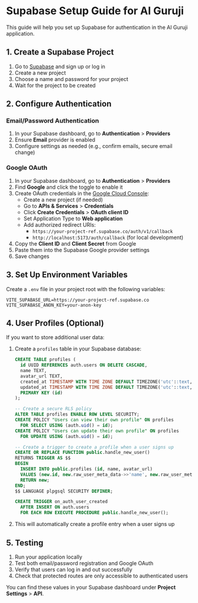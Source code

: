 # Supabase Setup Guide for AI Guruji

This guide will help you set up Supabase for authentication in the AI Guruji application.

## 1. Create a Supabase Project

1. Go to [Supabase](https://supabase.com/) and sign up or log in
2. Create a new project
3. Choose a name and password for your project
4. Wait for the project to be created

## 2. Configure Authentication

### Email/Password Authentication

1. In your Supabase dashboard, go to **Authentication** > **Providers**
2. Ensure **Email** provider is enabled
3. Configure settings as needed (e.g., confirm emails, secure email change)

### Google OAuth

1. In your Supabase dashboard, go to **Authentication** > **Providers**
2. Find **Google** and click the toggle to enable it
3. Create OAuth credentials in the [Google Cloud Console](https://console.cloud.google.com/):
   - Create a new project (if needed)
   - Go to **APIs & Services** > **Credentials**
   - Click **Create Credentials** > **OAuth client ID**
   - Set Application Type to **Web application**
   - Add authorized redirect URIs:
     - `https://your-project-ref.supabase.co/auth/v1/callback`
     - `http://localhost:5173/auth/callback` (for local development)
4. Copy the **Client ID** and **Client Secret** from Google
5. Paste them into the Supabase Google provider settings
6. Save changes

## 3. Set Up Environment Variables

Create a `.env` file in your project root with the following variables:

```
VITE_SUPABASE_URL=https://your-project-ref.supabase.co
VITE_SUPABASE_ANON_KEY=your-anon-key
```

## 4. User Profiles (Optional)

If you want to store additional user data:

1. Create a `profiles` table in your Supabase database:
   ```sql
   CREATE TABLE profiles (
     id UUID REFERENCES auth.users ON DELETE CASCADE,
     name TEXT,
     avatar_url TEXT,
     created_at TIMESTAMP WITH TIME ZONE DEFAULT TIMEZONE('utc'::text, NOW()) NOT NULL,
     updated_at TIMESTAMP WITH TIME ZONE DEFAULT TIMEZONE('utc'::text, NOW()) NOT NULL,
     PRIMARY KEY (id)
   );

   -- Create a secure RLS policy
   ALTER TABLE profiles ENABLE ROW LEVEL SECURITY;
   CREATE POLICY "Users can view their own profile" ON profiles
     FOR SELECT USING (auth.uid() = id);
   CREATE POLICY "Users can update their own profile" ON profiles
     FOR UPDATE USING (auth.uid() = id);

   -- Create a trigger to create a profile when a user signs up
   CREATE OR REPLACE FUNCTION public.handle_new_user()
   RETURNS TRIGGER AS $$
   BEGIN
     INSERT INTO public.profiles (id, name, avatar_url)
     VALUES (new.id, new.raw_user_meta_data->>'name', new.raw_user_meta_data->>'avatar_url');
     RETURN new;
   END;
   $$ LANGUAGE plpgsql SECURITY DEFINER;

   CREATE TRIGGER on_auth_user_created
     AFTER INSERT ON auth.users
     FOR EACH ROW EXECUTE PROCEDURE public.handle_new_user();
   ```

2. This will automatically create a profile entry when a user signs up

## 5. Testing

1. Run your application locally
2. Test both email/password registration and Google OAuth
3. Verify that users can log in and out successfully
4. Check that protected routes are only accessible to authenticated users

You can find these values in your Supabase dashboard under **Project Settings** > **API**. 